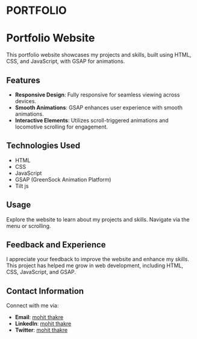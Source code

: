 # PORTFOLIO

# Portfolio Website

This portfolio website showcases my projects and skills, built using HTML, CSS, and JavaScript, with GSAP for animations.

## Features

- **Responsive Design**: Fully responsive for seamless viewing across devices.
- **Smooth Animations**: GSAP enhances user experience with smooth animations.
- **Interactive Elements**: Utilizes scroll-triggered animations and locomotive scrolling for engagement.

## Technologies Used

- HTML
- CSS
- JavaScript
- GSAP (GreenSock Animation Platform)
- Tilt js

## Usage

Explore the website to learn about my projects and skills. Navigate via the menu or scrolling.

## Feedback and Experience

I appreciate your feedback to improve the website and enhance my skills. This project has helped me grow in web development, including HTML, CSS, JavaScript, and GSAP.

## Contact Information

Connect with me via:

- **Email**: [mohit thakre](mailto:mohitthakre1211@email.com)
- **LinkedIn**: [mohit thakre](https://www.linkedin.com/in/mohit-thakre-8907a5253/)
- **Twitter**: [mohit thakre](https://twitter.com/i/flow/login?redirect_after_login=%2Fmohitthakre930)

